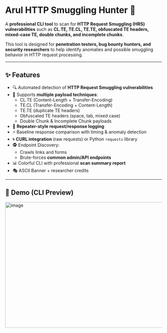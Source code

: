 # Arul HTTP Smuggling Hunter 🚀

A **professional CLI tool** to scan for **HTTP Request Smuggling (HRS) vulnerabilities** such as **CL.TE, TE.CL, TE.TE, obfuscated TE headers, mixed-case TE, double chunks, and incomplete chunks**.  

This tool is designed for **penetration testers, bug bounty hunters, and security researchers** to help identify anomalies and possible smuggling behavior in HTTP request processing.

---

## ✨ Features
- 🔍 Automated detection of **HTTP Request Smuggling vulnerabilities**
- 📡 Supports **multiple payload techniques**:
  - CL.TE (Content-Length + Transfer-Encoding)
  - TE.CL (Transfer-Encoding + Content-Length)
  - TE.TE (duplicate TE headers)
  - Obfuscated TE headers (space, tab, mixed case)
  - Double Chunk & Incomplete Chunk payloads
- 📑 **Repeater-style request/response logging**
- ⚡ Baseline response comparison with timing & anomaly detection
- 🌀 **CURL integration** (raw requests) or Python `requests` library
- 🕵️ Endpoint Discovery:
  - Crawls links and forms
  - Brute-forces **common admin/API endpoints**
- 📊 Colorful CLI with professional **scan summary report**
- 🎭 ASCII Banner + researcher credits

---

## 📸 Demo (CLI Preview)

<img width="824" height="404" alt="image" src="https://github.com/user-attachments/assets/df86509f-78bb-4d45-bf05-cb96281efc36" />

